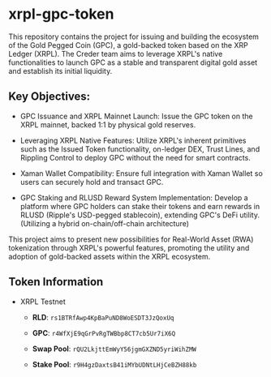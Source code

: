 # xrpl-gpc-token

This repository contains the project for issuing and building the ecosystem of the Gold Pegged Coin (GPC), a gold-backed token based on the XRP Ledger (XRPL). The Creder team aims to leverage XRPL's native functionalities to launch GPC as a stable and transparent digital gold asset and establish its initial liquidity.

## Key Objectives:

- GPC Issuance and XRPL Mainnet Launch: Issue the GPC token on the XRPL mainnet, backed 1:1 by physical gold reserves.

- Leveraging XRPL Native Features: Utilize XRPL's inherent primitives such as the Issued Token functionality, on-ledger DEX, Trust Lines, and Rippling Control to deploy GPC without the need for smart contracts.

- Xaman Wallet Compatibility: Ensure full integration with Xaman Wallet so users can securely hold and transact GPC.

- GPC Staking and RLUSD Reward System Implementation: Develop a platform where GPC holders can stake their tokens and earn rewards in RLUSD (Ripple's USD-pegged stablecoin), extending GPC's DeFi utility. (Utilizing a hybrid on-chain/off-chain architecture)

This project aims to present new possibilities for Real-World Asset (RWA) tokenization through XRPL's powerful features, promoting the utility and adoption of gold-backed assets within the XRPL ecosystem.

## Token Information

- XRPL Testnet
  
  - **RLD**: `rs1BTRfAwp4KpBaPuND8WoESDT3JzQoxUq`
  
  - **GPC**: `r4WfXjE9qGrPvRgTWBbp8CT7cb5Ur7iX6Q`
  
  - **Swap Pool**: `rQU2LkjttEmWyY56jgmGXZND5yriWihZMW`

  - **Stake Pool**: `r9H4gzDaxtsB41iMYbUDNtLHjCeBZH88kb`
